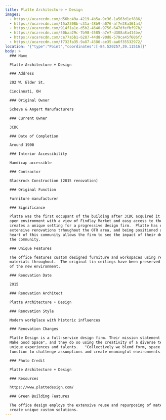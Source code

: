 ```yaml
---
title: Platte Architecture + Design
images:
  - https://ucarecdn.com/d56bc49a-4219-4b5a-9c36-1a563d1ef886/
  - https://ucarecdn.com/15a2308b-c31a-48b9-a076-af7e28a361a4/
  - https://ucarecdn.com/914f1a1e-d5b2-4640-9756-647dfefbf97b/
  - https://ucarecdn.com/50baa29c-7b98-4585-a7e7-d388a8a414be/
  - https://ucarecdn.com/ce77a5b1-6287-44d8-90d8-579ca45f606f/
  - https://ucarecdn.com/f732fa35-9a87-4386-ae35-aa6f35532972/
location: '{"type":"Point","coordinates":[-84.520257,39.11516]}'
body: >
  ### Name

  Platte Architecture + Design

  ### Address

  202 W. Elder St.

  Cincinnati, OH

  ### Original Owner

  Scheve & Angert Manufacturers

  ### Current Owner

  3CDC

  ### Date of Completion

  Around 1900

  ### Interior Accessibility

  Handicap accessible

  ### Contractor

  Blackrock Construction (2015 renovation)

  ### Original Function

  Furniture manufacturer

  ### Significance

  Platte was the first occupant of the building after 3CDC acquired it.  The
  open environment with a view of Findlay Market and easy access to the market
  creates a unique setting for a progressive design firm.  Platte has done
  extensive renovations trhoughout the OTR area, and being positioned at the
  heart of this community allows the firm to see the impact of their designs on
  the community.

  ### Unique Features

  The office features custom designed furniture and workspaces using repurposed
  materials throughout.  The original tin ceilings have been preserved as part
  of the new environment.

  ### Renovation Date

  2015

  ### Renovation Architect

  Platte Architecture + Design

  ### Renovation Style

  Modern workplace with historic influences

  ### Renovation Changes

  Platte Design is a full-service design firm. Their mission statement is "We
  Make Good Space", and they do so using the creativity of a diverse team with
  unique experiences and talents.   "Collectively we blend form, space and
  function to challenge assumptions and create meaningful environments."

  ### Photo Credit

  Platte Architecture + Design

  ### Resources

  https://www.plattedesign.com/

  ### Green Building Features

  The office design employs the extensive reuse and repurposing of materials to
  create unique custom solutions.
---
```

